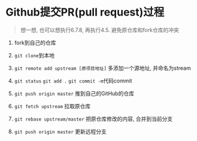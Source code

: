 # Github提交PR(pull request)过程

> 想一想, 也可以想执行6.7.8, 再执行4.5. 避免原仓库和fork仓库的冲突

1. fork到自己的仓库
2. `git clone`到本地
3. `git remote add upstream [原项目地址]` 多添加一个源地址, 并命名为stream

4. `git status` `git add .` `git commit -m`代码commit
5. `git push origin master` 推到自己的GitHub的仓库

6. `git fetch upstream` 拉取原仓库
7. `git rebase upstream/master` 把原仓库修改的内容, 合并到当前分支
8. `git push origin master` 更新远程分支
